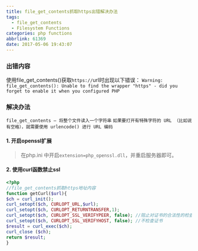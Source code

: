 ```yaml
---
title: file_get_contents抓取https出错解决办法
tags:
  - file_get_contents
  - Filesystem Functions
categories: php functions
abbrlink: 61369
date: 2017-05-06 19:43:07
---
```


### 出错内容
使用file_get_contents()获取`https://`url时出现以下错误：
`Warning: file_get_contents(): Unable to find the wrapper "https" - did you forget to enable it when you configured PHP`
### 解决办法
`file_get_contents — 将整个文件读入一个字符串`
`如果要打开有特殊字符的 URL （比如说有空格），就需要使用 urlencode() 进行 URL 编码`
#### 1. 开启openssl扩展
> 在php.ini 中开启`extension=php_openssl.dll`，并重启服务器即可。


#### 2. 使用curl函数禁止ssl
```php
<?php
//file_get_contents抓取https地址内容
function getCurl($url){
$ch = curl_init();
curl_setopt($ch, CURLOPT_URL,$url);
curl_setopt($ch, CURLOPT_RETURNTRANSFER,1);
curl_setopt($ch, CURLOPT_SSL_VERIFYPEER, false); //阻止对证书的合法性的检查
curl_setopt($ch, CURLOPT_SSL_VERIFYHOST, false); //不检查证书
$result = curl_exec($ch);
curl_close ($ch);
return $result;
}

```